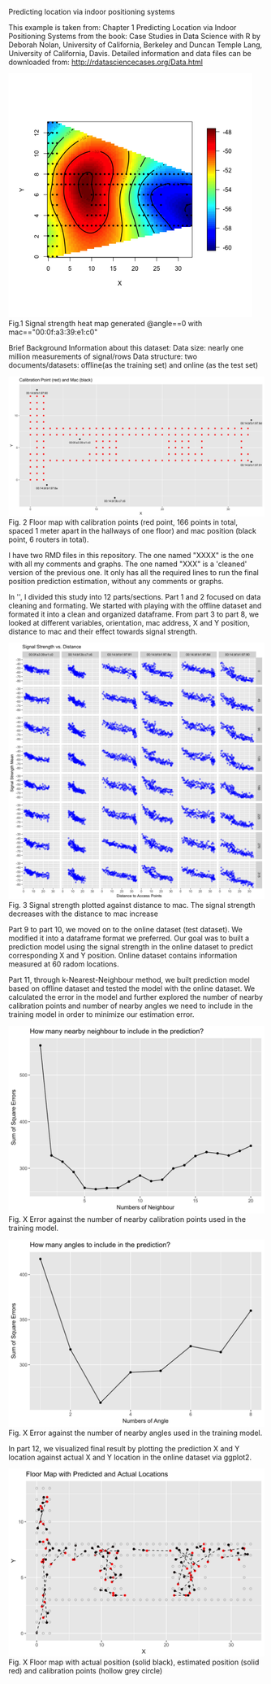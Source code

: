 Predicting location via indoor positioning systems

This example is taken from: Chapter 1 Predicting Location via Indoor Positioning Systems from the book: Case Studies in Data Science with R by Deborah Nolan, University of California, Berkeley and Duncan Temple Lang, University of California, Davis.
Detailed information and data files can be downloaded from: http://rdatasciencecases.org/Data.html

![Heatmap1](Heatmap1.png?raw=true "FirstHeatmap")
Fig.1 Signal strength heat map generated @angle==0 with mac=="00:0f:a3:39:e1:c0"

Brief Background Information about this dataset:
Data size: nearly one million measurements of signal/rows
Data structure: two documents/datasets: offline(as the training set) and online (as the test set)

![FloorMapandMac](CalibPointandMac.png?raw=true "FloorMapandMac")
Fig. 2 Floor map with calibration points (red point, 166 points in total, spaced 1 meter apart in the hallways of one floor) and mac position (black point, 6 routers in total).

I have two RMD files in this repository. The one named "XXXX" is the one with all my comments and graphs. The one named "XXX" is a 'cleaned' version of the previous one. It only has all the required lines to run the final position prediction estimation, without any comments or graphs.

In '', I divided this study into 12 parts/sections. Part 1 and 2 focused on data cleaning and formating. We started with playing with the offline dataset and formated it into a clean and organized dataframe. From part 3 to part 8, we looked at different variables, orientation, mac address, X and Y position, distance to mac and their effect towards signal strength.

![SignalStrengthvsDist](SignalStrengthvsDist.png?raw=true "SignalStrengthvsDist")
Fig. 3 Signal strength plotted against distance to mac. The signal strength decreases with the distance to mac increase

Part 9 to part 10, we moved on to the online dataset (test dataset). We modified it into a dataframe format we preferred. Our goal was to built a prediction model using the signal strength in the online dataset to predict corresponding X and Y position. Online dataset contains information measured at 60 radom locations.

Part 11, through k-Nearest-Neighbour method, we built prediction model based on offline dataset and tested the model with the online dataset. We calculated the error in the model and further explored the number of nearby calibration points and number of nearby angles we need to include in the training model in order to minimize our estimation error.

![NeighbourPrediction](NeighbourPrediction.png?raw=true "NeighbourPrediction")
Fig. X Error against the number of nearby calibration points used in the training model.

![AnglePrediction](AnglePrediction.png?raw=true "AnglePrediction")
Fig. X Error against the number of nearby angles used in the training model.

In part 12, we visualized final result by plotting the prediction X and Y location against actual X and Y location in the online dataset via ggplot2.

![FloorMapPredictedActualLocs](FloorMapPredictedActualLocs.png?raw=true "FloorMapPredictedActualLocs")
Fig. X Floor map with actual position (solid black), estimated position (solid red) and calibration points (hollow grey circle)

